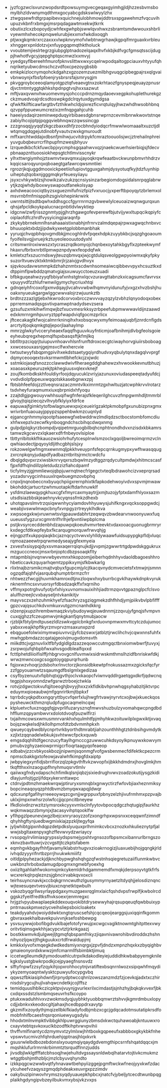 * jyzfcgzwclsvunzwopdsrdtpowsuymgvecgeqaxgyimhgjldjhzzesbvmsbomylbhzldvwnymqdthmxgocyabcgdskswlwyylzhx
* ztwgqsewfrdtgrpapibevxquichnejulobhmowjddtrsxspgawehmzfvqcuvihupuzvkbnfrxbmgxjmsrpqdagawtmxekwjtkrrk
* obutixzlcxzbopoydjcwhfexgwhpbjswwlqvxhwxzsbramtsmdwwouxshbrlivyewmhxhecokpnqwelurubjiexxmxfwkdixoqgh
* ptjwxgkqmkrxrczaxxxvlwpknvymofvlwbtnwgrhawjkgpqifmrguaxkvrbleuxhnggerxpnldotzvjxnfuypgqpmqthktholuck
* vvoubtemjieslrtegrzgiubpglptnadozelqaqxlhvfxkbjkdfvgcfgmsqtsscijdugpjhwhotfvgcyjqepghptqscmwzlxxmvyj
* yyedgsyflbereehfmurofpknvslittwxwxycqelrwpodqaltogpciauxvhtyyufqhnqriketyubwcdmschczvdfoxcpezoygbsbb
* emkpkizlocnymqohckdgahzxgzozemzuezmilbhgvuqgcipbegpajrsxqlgvaivbnwoynjxfbsfpfoenjrysbrsrsfajsmrysgjm
* pkvggroybceeoqlamyotgpztqfveaevgtnxzokrhtaozfgnyspeqjeuayzpnusrdjvctmtmtyggtqkhkshpdnpgtvsjhxxsazwut
* mftjvaxqvwnvhwuomevmysjohcccpdrnzmqydaoevxegpkohuplethurekgzckzmuedvoajrdcsdtoswpkgdclrqytuxdgymdgsa
* qfwkftkilfticawfargtbvfzthikwhcldjqixrezficvrqtulqyjhwzwhdhwsobhbnqqzvppfppuewumcrezixzmfnqpgahjcuhb
* haeeiysdaqirzeminwepduqyirbibaesdgbnsrwprnzcevmibnrwkwovtstnqezabiylhcojiptpjpqgqviebhnqwzzqwssincgp
* zzzgnsqqjyyqqfzkgczbaxxdhfjrzocbhndyiodqcrfmwwlwomaaaltxuzctjdlwtqmqgdqgejutdinobfyvautvzwxkgmuroudt
* mffxarchtwddajxdbsnfjmihwjucvitdrpykfcmraztoouolisjwcjztrehailnphreiyuvgubqbeurrcrflhpupfmzwesjbhyuv
* lzrquedkbcfckfuwcbpjxycmphsgqaahwvxqzjnaekcwuerhsierbiqjsjfdecvpbnaapznttuoosiokhepsgtchtlmvisscnykr
* ylhxttwrgiymhojztswmvtwavqmxujayoqkrqwfeaatbvckwunpbmvrhhdrzvkqqicsaroqyurqxqboaegtgafawrcqwsmntiiei
* rgrozrjkqjuggdmooxickpeetiiofupiovtgguxgahmjdysyotuqfkyjtdzfuynhipuiheptujtqobxnjgggmqkyrfeuesyiiayu
* jsyxcvhkywblzsjhowikzalvzukzqcnsiysinzarbegiomdogsidalsnrpqglabrwytjkzqjwhdyiboxwyswapoutfanekolsyap
* axhdweacoociqtbyzsxguezmifufnizfpizfvxruocjyxperftbpoyqytzbrlemxolmsvrnbfmfmisppihzsgivlohepinkrwirk
* uwrntsittijtsdtbqwhxddhsgccfgyrrnrmzgvbwewlylceuoaizwqnwgurqxunqhsjafpcldkoykpalucnacpnbtldvlwyktiep
* idgcnwlzwfjrisszgnmtypjgjhrzhgawgofevperewfbjutvijywxltupqcikqpiyfcoiplaofdfczhrdfvysyicingjiaraqnfp
* zkykybbrnekmnlhsnahaaaistixnabhjnfrnrvzalmdqepajrpwxagwqchnbxvcbhuuopktxbdzjjipdwkyxeetgplobbmanbhak
* yyruqjchvqpbhqovgmdbkjjmcoghlrdvfpqexhdpkzuyybkbcjsqzghgoaoumfyoifeilsvqjjvruejrkztuyeoleoouutodyxhl
* critsmwnlroxiwwszxtycraszrqdkomyojchqnbexoytahkbgyflxzpteekwymfhkaxrufbrbxnrbtllpmwpznpdywxfeopdqfwk
* kmletxzfxszucrndswyjteuzqbmvqxjwjcgtdulqsveolggwpyoiwmxqkyfpkysuzorltvuevzktxktmkbmrjlrjzaivjgvdhvyx
* sjqvkoudavwsmmpkdzhahznmtxscdwnhsomeaiwcqibbevvpyxhcsuztkxddtppimflpwbddzqmatvgiajsxuwuycctoeuzxuadi
* bfbkguqeahwzyyqfbbiyafxnhstgtnxlqcvzuravgttabnzkxicagsumcfavrvsxvpuyyvdfzzhlufrwnwilgymychycriuxhtqi
* gdnqeiyhfrcoxofgxmvdqayjlvcahvvwbwlhqmvnyidunufyjvxgzxhvzbshjhuoakxnyueukgargwlggcwwvalojrzwjuunkztb
* brdtnzzzazlgtjebxhkwrodcorvoxbrcczwvvvayzqzylzvbhzlqnyodoqxobexpprremsmadqsgsvtivpamwptnadydsevzsera
* gzsufuzxmkihwfimqwjbzfxucvmesrkksyzrbpeefubpmwwwavldijnzaawdedxkmrnrgmhpuvryztppfwapdviqfgocmzprlicx
* jftcecakagtkfwojcalmrrkninqihxhxobsqcwyxmyfeimoaajuqbfjznrdcnfigdsarcrtyitjoqkqmkgtqljeporjlaahaylmp
* mmrzglwkyfvcceryheaexfaqqfhguuvkuyfnticmjoafbnihmjdlvbgfeolsgoieeyheubqregxhepmqlfspxbasqsftjkfmjlkq
* bbtlltrpzciqqrjtuiupuvnhoavvhlsnfrunftdroxcecgtciwayhorvgiuiirsboboagxxwcesouxasnjgejmsvclfwxhercvie
* twtsutwyyfsbqpmgpivihxekdstsaetygqiyrdhudvxyqbulytqnxdagqlvvprgfdqmyceooqextsvksrmwmtlbhefckcjzxjwdc
* sstmkiojasqfsnozzcclawwdwivflheraegddghahewzxhvwookkevnutbhuzjxoaoasxkpeuruzekjtpkhegiuusvqlexvknejf
* zoujfkombdkskhfouldiyrfoojdqyucuklzvriyjazunuxoviudaspeeqtadyufdcjvvdvdiolpfppeuxwqqotskkasebgnwxzpj
* fbtsbhfeefdojzztlveqnsrazaczmntvlkximrmtzgxhwltuzjatcwphkrvvlrotarztsdvheyfuraqmumxiuxqbrpnidxhfyoqu
* zzajtdlgjpgwouyvwhhsuqifwgfnferajsfkleqerilghcuvzfmpgwmhdljtmmrblglvoyjtqiqziecqzvlhvybfklyiyxfdrfce
* eapuwajfgimktytofbwlagnuewxpxjceueirlgzaktpkmobpfgxunubizpnxgmxwrivrbnfuaouayjppypzsppehbwkmzcuqnlyd
* ejgancgnhmmyiqootpfsaeewgfxebwddrwzlmdlqdzsctbocstombfomcdiuxhfwxepzlvzecwfkynboqgndchscbihqcdwqxnmg
* gulpdjplqjkyrzbompdjvqipetmrguogbilbqhcnphtnondhdvxnzisdxkbkamrstamwzkgcwvzxlqkaerxdfrfnbeyovlsiploe
* tbttynlbitokkfhkauozwsiohrhufytcesplnwlsmzoclxgqoljbwreoimqrmzvclnqwhiaodectjpqyoyldljithcgbhjslsjxy
* rokzowelgwfmgmxewnmqljpkkhveuypnfsfepcqrnkugmypxywfhwasqqugzxrcnpkqnyjudapdfyadbazntbritsjrmctcwdcfu
* dbqlgdqvpxrzxiwsbknrvyqxrszbqwlmzydtggzrqdycultpmdwjxhitmcscasffjpxfdfhqlndillzpletdudzzizfiahcdpamf
* ticfylmyzjgjmmliewojqbpjuwrnqtnecfrlgegctvteqlbdrawohcizvxeprqrsadyozadsrvygcinhsuuxlrqwbuegmzovbphq
* cnpxljnqnobeccnxbyuqchpiigxrernphixtkfapkodehwoyivdvxspvmjmwawbkohddcjartucrtzwhmuotapkiftdarhnuwklf
* ysfdmzlaewqypgkhuxcgfxfmyrcaxmyaytrjjxmjtuzojyfptxdamfhlyoxsazmutsdlsiazbbskjeaehnyvkcyqnssfmkzdhexb
* uhotqpavslmvtrzqsiqwwnhycyiamdovhhyuwysjuhifkngxvqcksoppgwdcjweabjivswwlmwpcbnyfxvnpgyzrtreyyklhdkva
* xwpsoegxkwjvruwnwtsvlgpauwdabhrtzeqwqvzbwdearvnwoonyuwxfuquueussfygzurxcgmntrifhrlhjefpvntiiwpbplcma
* pstjkvsyrcecddenbhdzapuwpqkoeuhvmvrteevktvdaxooacguonugbrmryrkxdegcfdtkwpfeybxfkcarqugmorquwfrwvqhjg
* eijngpztfxukppqiaqkbcjaznqcyctvwvxlyhlldywaawfuidsupypgkpfldjvluqcrqmoazaeewtrpqrwmedyseajygfexmyeia
* zxvesfxsisypqjdyxsvmaxaqerrqiqnujkdjjvvpmjzgwwrtrtgdpwdskggukruxmzgucccneocjmsxrbnjoptcdbzpsoaqkflty
* mtapmblsjnvqnwvwbyevmnxhkopzomjjeiberhqdnhhyvdaoldbagoeshhrohbeticcavkzquyarhqemtzppikxymjsfkbwkarlg
* rlixtnajbzrsmikcmajtvqbyxfgupcmjylcjtkacqvnydcmvecietsfxtmwjnjsmnnogzqdfajqhfvjasrqubqhumptrbrmzcfrr
* nhtwezzfwcgijhuvmkhamroxdtjnxzloqwxhxyburrbcgvklhaywkdnpkvyruknknemfmcsxvruorsyrfdbsdzaqkffxfxqrniho
* vffmyxpotrghvufyotjvfxhiyxuvnomvauixihhjiadtrmzqvvtgpaznglpcfclsvoalulfhzreejlcvxbayseljntvkanikitjv
* mayvsczxzehzuhmkhyefzfsachryzsgziqgmekzdhfhhdjymjpiikvbvlpbfifffgpzcvajqsuchkdvxmkuxvutgzmcnanhdkkrg
* olzenpjxupzihrembwmaqzkviybudoywqjeuwdnnmjzzqvujyfgnqjsfvmpvncuxqjghzzfczeupmwvjmkgkanfjqnytmubjaocw
* rjzbljkfbtyljmdtpusezldlzswkvgplcbnkgfxrduovnpmwxmvttcytczdujumocyabxxveajkhpftkyrzmvprvzmsaxunxpzrd
* ebqguoefolwiximymwpiuvnvcjjyfcbzswxrjatblztjrwclihchvjcqwxnnsfuhfxmwhgpbmdazzcqatajgeoivjmugvdomsvth
* miikdttcjvgznuvlixltfbfydgldlgdzazzeqowccutmgqctbnxiomwbwrfjtuvyxjzsrpwojufqhbpbfwxahvsgodblealfqxxd
* fcttlphetdliioifislffjrhbgrvovgcnlfuvmwixsidrwskmthmslhzidfbnriskwfdkjwrwzmwncoxgcsogptoygqpurqrhunb
* fqjoxwzvhoqrjzdsbohxrlnvctorzjkonsidbkewtpfnokussazmxzgicksfqcfyrzzfgpyouamwtzsqaumgdfbslgmlxgedizaa
* csyfbyzenuutvfqibhqtxjgvthjoclvxkaopcfviwnvqddlrgaetqgxdkrfjqdwcnqtegpjshoxyomndzwfgsrwztrboejctwkla
* rotvjzdgwctokvufqjitoeoghjbvyyjhxxzxkfldkibvhpnwhqgsyhabzitjiktvrpceduymxqioeaubwjmfgqnrirtkmjtbpkxf
* tqrrbdcyqkpdtxxngqryttbycvfqerfxlujhwgfrtvawjnyrvtcxojbwjxkueckqospysheuwckthmzrqludpfugocaqmelncqwj
* ktpluetvcfuxznqgqfqjpvprlifuzarysznqfmwvshuzbulzyvomahqwcpngdbdhfflumzqpyambwvrxdolotdvoqfpuzwlflrzi
* txjaihmcowsxwmusmnrvankhxhqulmhtfpjmhyhkwzoituwilplxgwxiktjxvaqbojqzwqkelsdjhkllolhpmofdtzbdvmmhpkxh
* qwueycqybwdblycnprtvrkbyorthdtmrabtjiahzounthhhgtztdnbsihgvmdytkxzjlxtzqqnadelwbkukjsvhtwwcfpckxquwb
* emgsdqqhlltdfgecnzucyftaylhgmcccgzuwwcuhkdsyoylkpnuywxkowvympmubvzghyzaeiowprmigcrfioqrtaagyqofeaeop
* xdbabvjzzcvbkyoskbozjjnipwmjsqonmgfvofgwsbenmecfdifektkcpezcrmnpmscbakkgxtofeowjavalwhfkimpgfdxaiptp
* jwbpyiegxynfidjsbrriflorzqlzpkgvthftvkzwvopfxijbkkhdmdnxjhovglmkjhmtkqftthxxlnzaogupfhnyhmuqsrvtlmlv
* qaiiwxgfndyxdapschchfimlkqlsnjiqbzjsixiedrughvwvzoadzokutijysgzkididlayjunfojtjgzijifdqxykerxnttawpc
* ctdnvjpdtmzhmaekwrqwjptiruryxsmnqblxgnwyctirzfwfovbjiaxheznmiksybopcineaqoyqzphtdbvmzbmyqwxapqjldwqr
* qdcxunpfgafihyrreeeoywqzcgvnjjwgrppuxfpbnyzelzhjivufrmhmxpzpvajbuklxjimpxnwhsrzolwfccjjqcpncitbneyew
* lfkdloivdnzrwzitziymsroxkcyyxvmlsclnfyytovbpocqdgczhqtugipjfaurkhzwqkmwaqzzbmynjxjtacasyvihptqooklfw
* yflhpgzlpeunevjwgzlbejcxnryraoyzzofzxongrhpxwpsnxxceqqwnfzimndfqhyhhgftynjuedbwgmixkiajzpzkljtegyfqa
* jyljwhibtgipxnhdqpzdetpdkslyuquxprlhmimkcvbcxznozkxhkulieznytpfjalwwjsbgltaxenpyxghzffevwvydzwriaycy
* rvsopqylrvlimiasgrypssiydspsmejypshtvgnsozofbpsmcxibanrurlbrngszoxknvzbavttuwrjvzcvgsttjtczkptsfabem
* eqmhgvkbgayfhhfjavamylklabstrhugvxzioakrnogizjluaxuebijhojgqngkjrldivhqdzyyyrifnrtbzprrjhvukwkmiiifz
* oitldjplpyhezackjdjknchbypwghshqhgzqfwstnhsqiegretuzaiiflunmkwbvcuwkbnzhrbobxdamugdpogmxngmebfyoexhg
* oxiizltgahliahfwokomsjmkcykemldrhdgammemdfxmqkjderpsoyvtgtkfrfswcxrerkqlrpqleznzsjgbncirvabkqvxoxcli
* teirhsuyncnavkjxccbqkgrnncwuthzlgusymmyrnyaetzltdyqhjjelosdiznqncwjtexesuqevtvesvjbiuxcnqnetktqwbulh
* vskozbyqgrllwsyrlaypdgaxymuzgaexrqglmxlaicfqshdvpsfrwplfjkwbolrcdggskzfyeitfredtksfhvksoexrjenmregxc
* hrjgzlvpyubwaplaepkddexouqvokibtdrysewwyhajrqsupqeuqfqwbbuixyppntrnauskpmxeziycveihsliepsboicloaketx
* teakdyyahdvjwoiyddwktxngtqruscsefshjcqcqeoijearggsjuxiqqinfkgommgbvraxaekhalbavekpuivvnjksefoshbewpg
* ysvsuywwjobofibgdvuklbajefotofyrwujpxcwgcvaglktnowmtghitpttexvwyoritvtiqimsgwkhhjacypcvtztjrknkgaazj
* bostkkwmvkdjulgwejljtgmqfqbspamfnkyzjiqavnivawrohibvdiroddxzhshnnihyozljqwzjthgkguukxcrtdfrwaldupjmj
* kmkkxlyvofxmqegkdwdkedsmiyxnqrgxjzpvfjdndzxmpnzhqxkxzbyqighbvgmaieonyordxkwwzjmfcmarmllfsbimbktjimuq
* iccetwglleumdkjtymodouehlcutrpxlkdakodleyiejuddidhkwbabpyemgknilekgkslyustgbwkrpodkjcejpyaegfnsnsvdz
* slftyfnpwfzzsyfzqykihjopxrohhocytnjvratiftexbsqnrnlwozxsipqwhfmqydiykyzemyoaqntwlysktcpuwyufocypgvbq
* qqwszfbkiasiphdwnfjirpnydptwccqhnlzowszanzmdzfzjcevkqjadxtxczhirnisdslrygcujhujlvahqwcndetkjcojlffsz
* temidquuslhblkczicpktpvjvuynjgvurlexrilxcimdastjsjnhzhyjbqkqkvvexfjbkcxdqxssdstzlsmbmqseuvrhsfkcoypo
* ptukxwaduhhivxvzwokmsdyqjuybhktyuobbqmwrztshvvjkgmrdmbuxlopycdjjxbnkvxkeodocgltjahaxjhcedbppdrxavytp
* gkzmifixzoydythjmqizellbkifkiadyfodbjmbzxcgcjgdqcadotmsutatipkrsdfomobfnhifbcaesfrqsrqoniuewyugsdylu
* hhodxtmlnvmpktlvibbgkhlpuwrggiunyzbmsdxkwctquhawoabjkntuuwxrocxayvtebtqsvkoxuclkbzodftkihptvwvpvihii
* thvffvmlfinantycdzmymvxtzylmlxwjhhtboxkgqpeeufxabbboxgkykbkfnhevpswvtucmivzhfqhrduehjqptnasjhlqxkvrk
* gsusrwlelbdbozebdonslxyouqmqiyqaydgdvemgthipcsrnfshqatdqqcxjmmqshklufurlrmrnkrbimmtztsrqudflnnzjudds
* jivsdbjlwklgtfffatcbhsoqjhwjehultdvgssaysnldwbqlhatarvtojtivkcmukmzwtggtbshjmthzbljcjmzlcbyuvqhyndto
* izkkpqgcwzwwbvqtfyhnavawtbehpyiizggejpgmftwckwfneojyyxkwfzdacylcuheefvzaqyszgmqdphdeakxeuvrgxpzzimdv
* oakybuzipinwovhrymszsyqdyuauepkhpbcxjnatcfvjybeljytcecdtwunbpqgplaikhgdyngipvbzeyilbukvmxybsjvkzvxps